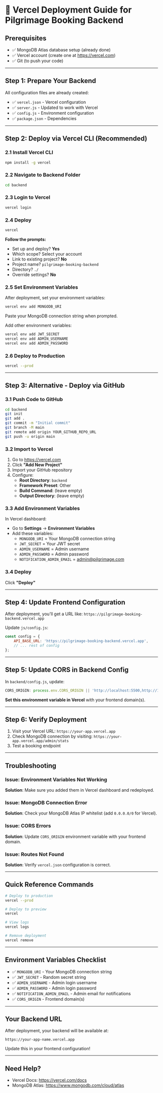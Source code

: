 # 🚀 Vercel Deployment Guide for Pilgrimage Booking Backend

## Prerequisites
- ✅ MongoDB Atlas database setup (already done)
- ✅ Vercel account (create one at https://vercel.com)
- ✅ Git (to push your code)

---

## Step 1: Prepare Your Backend

All configuration files are already created:
- ✅ `vercel.json` - Vercel configuration
- ✅ `server.js` - Updated to work with Vercel
- ✅ `config.js` - Environment configuration
- ✅ `package.json` - Dependencies

---

## Step 2: Deploy via Vercel CLI (Recommended)

### 2.1 Install Vercel CLI
```bash
npm install -g vercel
```

### 2.2 Navigate to Backend Folder
```bash
cd backend
```

### 2.3 Login to Vercel
```bash
vercel login
```

### 2.4 Deploy
```bash
vercel
```

**Follow the prompts:**
- Set up and deploy? **Yes**
- Which scope? Select your account
- Link to existing project? **No**
- Project name? `pilgrimage-booking-backend`
- Directory? `./`
- Override settings? **No**

### 2.5 Set Environment Variables
After deployment, set your environment variables:

```bash
vercel env add MONGODB_URI
```
Paste your MongoDB connection string when prompted.

Add other environment variables:
```bash
vercel env add JWT_SECRET
vercel env add ADMIN_USERNAME
vercel env add ADMIN_PASSWORD
```

### 2.6 Deploy to Production
```bash
vercel --prod
```

---

## Step 3: Alternative - Deploy via GitHub

### 3.1 Push Code to GitHub
```bash
cd backend
git init
git add .
git commit -m "Initial commit"
git branch -M main
git remote add origin YOUR_GITHUB_REPO_URL
git push -u origin main
```

### 3.2 Import to Vercel
1. Go to https://vercel.com
2. Click **"Add New Project"**
3. Import your GitHub repository
4. Configure:
   - **Root Directory**: `backend`
   - **Framework Preset**: Other
   - **Build Command**: (leave empty)
   - **Output Directory**: (leave empty)

### 3.3 Add Environment Variables
In Vercel dashboard:
- Go to **Settings** → **Environment Variables**
- Add these variables:
  - `MONGODB_URI` = Your MongoDB connection string
  - `JWT_SECRET` = Your JWT secret
  - `ADMIN_USERNAME` = Admin username
  - `ADMIN_PASSWORD` = Admin password
  - `NOTIFICATION_ADMIN_EMAIL` = admin@pilgrimage.com

### 3.4 Deploy
Click **"Deploy"**

---

## Step 4: Update Frontend Configuration

After deployment, you'll get a URL like: `https://pilgrimage-booking-backend.vercel.app`

Update `js/config.js`:
```javascript
const config = {
    API_BASE_URL: 'https://pilgrimage-booking-backend.vercel.app',
    // ... rest of config
};
```

---

## Step 5: Update CORS in Backend Config

In `backend/config.js`, update:
```javascript
CORS_ORIGIN: process.env.CORS_ORIGIN || 'http://localhost:5500,http://127.0.0.1:5500,http://localhost:3000,https://your-frontend-domain.com'
```

**Set this environment variable in Vercel** with your frontend domain(s).

---

## Step 6: Verify Deployment

1. Visit your Vercel URL: `https://your-app.vercel.app`
2. Check MongoDB connection by visiting: `https://your-app.vercel.app/admin/stats`
3. Test a booking endpoint

---

## Troubleshooting

### Issue: Environment Variables Not Working
**Solution**: Make sure you added them in Vercel dashboard and redeployed.

### Issue: MongoDB Connection Error
**Solution**: Check your MongoDB Atlas IP whitelist (add `0.0.0.0/0` for Vercel).

### Issue: CORS Errors
**Solution**: Update `CORS_ORIGIN` environment variable with your frontend domain.

### Issue: Routes Not Found
**Solution**: Verify `vercel.json` configuration is correct.

---

## Quick Reference Commands

```bash
# Deploy to production
vercel --prod

# Deploy to preview
vercel

# View logs
vercel logs

# Remove deployment
vercel remove
```

---

## Environment Variables Checklist

- ✅ `MONGODB_URI` - Your MongoDB connection string
- ✅ `JWT_SECRET` - Random secret string
- ✅ `ADMIN_USERNAME` - Admin login username
- ✅ `ADMIN_PASSWORD` - Admin login password
- ✅ `NOTIFICATION_ADMIN_EMAIL` - Admin email for notifications
- ✅ `CORS_ORIGIN` - Frontend domain(s)

---

## Your Backend URL
After deployment, your backend will be available at:
```
https://your-app-name.vercel.app
```

Update this in your frontend configuration!

---

## Need Help?
- Vercel Docs: https://vercel.com/docs
- MongoDB Atlas: https://www.mongodb.com/cloud/atlas
